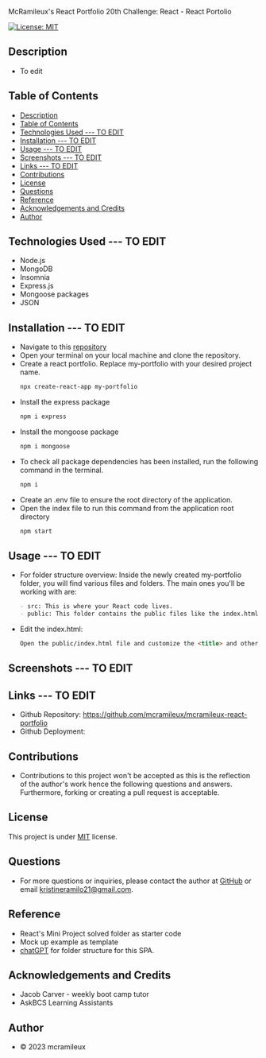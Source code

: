 McRamileux's React Portfolio
20th Challenge: React - React Portolio

[![License: MIT](https://img.shields.io/badge/License-MIT-blue.svg)](https://opensource.org/licenses/MIT)

## Description
- To edit

## Table of Contents
- [Description](#description)
- [Table of Contents](#table-of-contents)
- [Technologies Used --- TO EDIT](#technologies-used-----to-edit)
- [Installation --- TO EDIT](#installation-----to-edit)
- [Usage --- TO EDIT](#usage-----to-edit)
- [Screenshots --- TO EDIT](#screenshots-----to-edit)
- [Links --- TO EDIT](#links-----to-edit)
- [Contributions](#contributions)
- [License](#license)
- [Questions](#questions)
- [Reference](#reference)
- [Acknowledgements and Credits](#acknowledgements-and-credits)
- [Author](#author)

## Technologies Used --- TO EDIT
- Node.js
- MongoDB
- Insomnia
- Express.js
- Mongoose packages
- JSON

## Installation --- TO EDIT
- Navigate to this [repository](https://github.com/mcramileux/mcramileux-react-portfolio)
- Open your terminal on your local machine and clone the repository.
- Create a react portfolio. Replace my-portfolio with your desired project name.
  ```md
  npx create-react-app my-portfolio
  ```
- Install the express package
  ```md
  npm i express
  ```
- Install the mongoose package
  ```md
  npm i mongoose
  ```
- To check all package dependencies has been installed, run the following command in the terminal.
  ```md
  npm i 
  ```
- Create an .env file to ensure the root directory of the application.
- Open the index file to run this command from the application root directory
  ```md 
  npm start
  ```

## Usage --- TO EDIT
- For folder structure overview: Inside the newly created my-portfolio folder, you will find various files and folders. The main ones you'll be working with are:
  ```md
  - src: This is where your React code lives.
  - public: This folder contains the public files like the index.html.
  ```
- Edit the index.html:
  ```md
  Open the public/index.html file and customize the <title> and other metadata according to your portfolio's name and description.
  ```


## Screenshots --- TO EDIT


## Links --- TO EDIT
- Github Repository: https://github.com/mcramileux/mcramileux-react-portfolio
- Github Deployment:

## Contributions
* Contributions to this project won't be accepted as this is the reflection of the author's work hence the following questions and answers. Furthermore, forking or creating a pull request is acceptable.

## License
This project is under [MIT](https://choosealicense.com/licenses/mit/) license.

## Questions
* For more questions or inquiries, please contact the author at [GitHub](https://github.com/mcramileux) or email kristineramilo21@gmail.com.

## Reference
- React's Mini Project solved folder as starter code
- Mock up example as template
- [chatGPT](https://chat.openai.com/c/778c407f-0bc5-4741-88e6-38b23fd93f2c) for folder structure for this SPA.

## Acknowledgements and Credits
- Jacob Carver - weekly boot camp tutor
- AskBCS Learning Assistants
  
## Author
- © 2023 mcramileux 